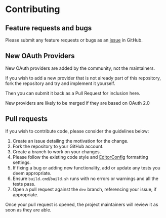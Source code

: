 ﻿# Contributing

## Feature requests and bugs

Please submit any feature requests or bugs as an [issue](https://github.com/aspnet-contrib/AspNet.Security.OAuth.Providers) in GitHub.

## New OAuth Providers

New OAuth providers are added by the community, not the maintainers.

If you wish to add a new provider that is not already part of this repository, fork the repository and try and implement it yourself.

Then you can submit it back as a Pull Request for inclusion here.

New providers are likely to be merged if they are based on OAuth 2.0

## Pull requests

If you wish to contribute code, please consider the guidelines below:

  1. Create an issue detailing the motivation for the change.
  1. Fork the repository to your GitHub account.
  1. Create a branch to work on your changes.
  1. Please follow the existing code style and [EditorConfig](http://editorconfig.org/) formatting settings.
  1. If fixing a bug or adding new functionality, add or update any tests you deem appropriate.
  1. Ensure ```build.cmd```/```build.sh``` runs with no errors or warnings and all the tests pass.
  1. Open a pull request against the ```dev``` branch, referencing your issue, if appropriate.

Once your pull request is opened, the project maintainers will review it as soon as they are able.
